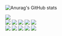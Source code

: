 <!-- 깃허브 STAT -->
![Anurag's GitHub stats](https://github-readme-stats.vercel.app/api?username=LimHyeji&show_icons=true&theme=radical)

<!--TECH STACK -->
<a href="#" target="_blank"><img src="https://img.shields.io/badge/C++-00599C?style=flat-square&logo=cplusplus&logoColor=white"/></a>
<br/>
<a href="#" target="_blank"><img src="https://img.shields.io/badge/SPRING-6DB33F?style=flat-square&logo=spring&logoColor=white"/></a>
<a href="#" target="_blank"><img src="https://img.shields.io/badge/SPRINGBOOT-6DB33F?style=flat-square&logo=springboot&logoColor=white"/></a>
<a href="#" target="_blank"><img src="https://img.shields.io/badge/MySQL-4479A1?style=flat-square&logo=mysql&logoColor=white"/></a>
<a href="#" target="_blank"><img src="https://img.shields.io/badge/PostgreSQL-4169E1?style=flat-square&logo=postgresql&logoColor=white"/></a>
<a href="#" target="_blank"><img src="https://img.shields.io/badge/REDIS-DC382D?style=flat-square&logo=redis&logoColor=white"/></a>
<br/>
<a href="#" target="_blank"><img src="https://img.shields.io/badge/REACT-61DAFB?style=flat-square&logo=react&logoColor=white"/></a>
<a href="#" target="_blank"><img src="https://img.shields.io/badge/REDUX-764ABC?style=flat-square&logo=redux&logoColor=white"/></a>
<a href="#" target="_blank"><img src="https://img.shields.io/badge/NODE.JS-339933?style=flat-square&logo=nodedotjs&logoColor=white"/></a>
<a href="#" target="_blank"><img src="https://img.shields.io/badge/NEXT.JS-000000?style=flat-square&logo=nextdotjs&logoColor=white"/></a>
<a href="#" target="_blank"><img src="https://img.shields.io/badge/JAVASCRIPT-F7DF1E?style=flat-square&logo=javascript&logoColor=white"/></a>
